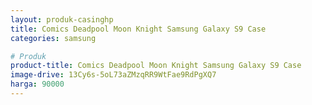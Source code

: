 ```yaml
---
layout: produk-casinghp
title: Comics Deadpool Moon Knight Samsung Galaxy S9 Case
categories: samsung

# Produk
product-title: Comics Deadpool Moon Knight Samsung Galaxy S9 Case
image-drive: 13Cy6s-5oL73aZMzqRR9WtFae9RdPgXQ7
harga: 90000
---
```

